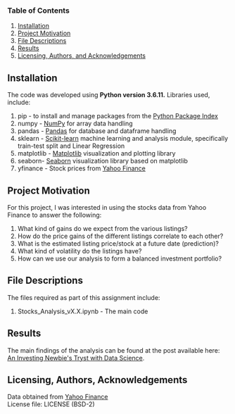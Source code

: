 
### Table of Contents

1. [Installation](#installation)
2. [Project Motivation](#motivation)
3. [File Descriptions](#files)
4. [Results](#results)
5. [Licensing, Authors, and Acknowledgements](#licensing)

## Installation <a name="installation"></a>

The code was developed using <b>Python version 3.6.11.</b> Libraries used, include: <br>
1. pip - to install and manage packages from the [Python Package Index](https://pypi.org/)
2. numpy - [NumPy](https://numpy.org/) for array data handling
3. pandas - [Pandas](https://pandas.pydata.org/) for database and dataframe handling
4. sklearn - [Scikit-learn](https://scikit-learn.org/stable/)  machine learning and analysis module, specifically train-test split and Linear Regression
5. matplotlib - [Matplotlib](https://matplotlib.org/) visualization and plotting library
6. seaborn- [Seaborn](https://seaborn.pydata.org/) visualization library based on matplotlib
7. yfinance - Stock prices from [Yahoo Finance](https://finance.yahoo.com/)

## Project Motivation<a name="motivation"></a>

For this project, I was interested in using the stocks data from Yahoo Finance to answer the following:

1. What kind of gains do we expect from the various listings?
2. How do the price gains of the different listings correlate to each other?
3. What is the estimated listing price/stock at a future date (prediction)?
4. What kind of volatility do the listings have?
5. How can we use our analysis to form a balanced investment portfolio?

## File Descriptions <a name="files"></a>

The files required as part of this assignment include: <br>
1. Stocks_Analysis_vX.X.ipynb - The main code

## Results<a name="results"></a>

The main findings of the analysis can be found at the post available here: [An Investing Newbie's Tryst with Data Science](https://medium.com/@kgraghav/an-investing-newbies-tryst-with-data-science-241737102a6a).

## Licensing, Authors, Acknowledgements<a name="licensing"></a>

Data obtained from [Yahoo Finance](https://finance.yahoo.com/)<br>
License file: LICENSE (BSD-2)<br>

